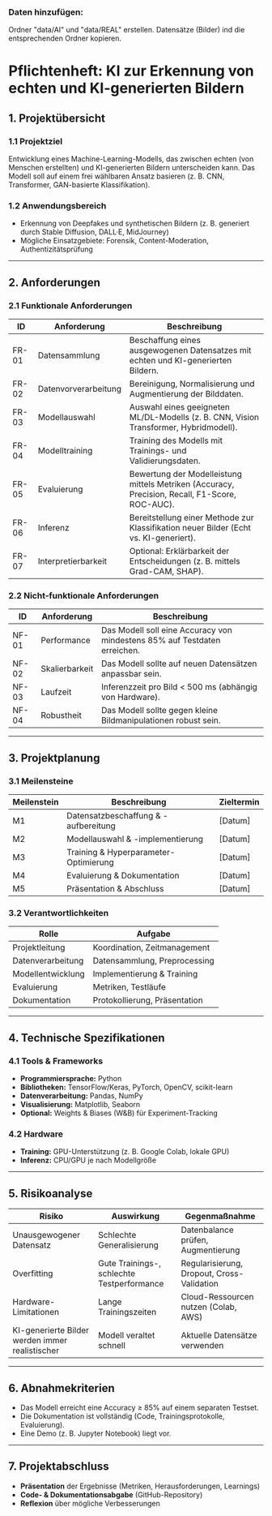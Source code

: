 ### Daten hinzufügen:

Ordner "data/AI" und "data/REAL" erstellen. Datensätze (Bilder) ind die entsprechenden Ordner kopieren.

# **Pflichtenheft: KI zur Erkennung von echten und KI-generierten Bildern**

## **1. Projektübersicht**
### **1.1 Projektziel**
Entwicklung eines Machine-Learning-Modells, das zwischen echten (von Menschen erstellten) und KI-generierten Bildern unterscheiden kann. Das Modell soll auf einem frei wählbaren Ansatz basieren (z. B. CNN, Transformer, GAN-basierte Klassifikation).

### **1.2 Anwendungsbereich**
- Erkennung von Deepfakes und synthetischen Bildern (z. B. generiert durch Stable Diffusion, DALL·E, MidJourney)
- Mögliche Einsatzgebiete: Forensik, Content-Moderation, Authentizitätsprüfung

---

## **2. Anforderungen**
### **2.1 Funktionale Anforderungen**
| **ID** | **Anforderung** | **Beschreibung** |
|--------|-----------------|------------------|
| FR-01  | Datensammlung   | Beschaffung eines ausgewogenen Datensatzes mit echten und KI-generierten Bildern. |
| FR-02  | Datenvorverarbeitung | Bereinigung, Normalisierung und Augmentierung der Bilddaten. |
| FR-03  | Modellauswahl    | Auswahl eines geeigneten ML/DL-Modells (z. B. CNN, Vision Transformer, Hybridmodell). |
| FR-04  | Modelltraining   | Training des Modells mit Trainings- und Validierungsdaten. |
| FR-05  | Evaluierung      | Bewertung der Modelleistung mittels Metriken (Accuracy, Precision, Recall, F1-Score, ROC-AUC). |
| FR-06  | Inferenz        | Bereitstellung einer Methode zur Klassifikation neuer Bilder (Echt vs. KI-generiert). |
| FR-07  | Interpretierbarkeit | Optional: Erklärbarkeit der Entscheidungen (z. B. mittels Grad-CAM, SHAP). |

### **2.2 Nicht-funktionale Anforderungen**
| **ID** | **Anforderung** | **Beschreibung** |
|--------|-----------------|------------------|
| NF-01  | Performance     | Das Modell soll eine Accuracy von mindestens 85% auf Testdaten erreichen. |
| NF-02  | Skalierbarkeit  | Das Modell sollte auf neuen Datensätzen anpassbar sein. |
| NF-03  | Laufzeit       | Inferenzzeit pro Bild < 500 ms (abhängig von Hardware). |
| NF-04  | Robustheit     | Das Modell sollte gegen kleine Bildmanipulationen robust sein. |

---

## **3. Projektplanung**
### **3.1 Meilensteine**
| **Meilenstein** | **Beschreibung** | **Zieltermin** |
|-----------------|------------------|----------------|
| M1 | Datensatzbeschaffung & -aufbereitung | [Datum] |
| M2 | Modellauswahl & -implementierung | [Datum] |
| M3 | Training & Hyperparameter-Optimierung | [Datum] |
| M4 | Evaluierung & Dokumentation | [Datum] |
| M5 | Präsentation & Abschluss | [Datum] |

### **3.2 Verantwortlichkeiten**
| **Rolle** | **Aufgabe** |
|-----------|-------------|
| Projektleitung | Koordination, Zeitmanagement |
| Datenverarbeitung | Datensammlung, Preprocessing |
| Modellentwicklung | Implementierung & Training |
| Evaluierung | Metriken, Testläufe |
| Dokumentation | Protokollierung, Präsentation |

---

## **4. Technische Spezifikationen**
### **4.1 Tools & Frameworks**
- **Programmiersprache:** Python
- **Bibliotheken:** TensorFlow/Keras, PyTorch, OpenCV, scikit-learn
- **Datenverarbeitung:** Pandas, NumPy
- **Visualisierung:** Matplotlib, Seaborn
- **Optional:** Weights & Biases (W&B) für Experiment-Tracking

### **4.2 Hardware**
- **Training:** GPU-Unterstützung (z. B. Google Colab, lokale GPU)
- **Inferenz:** CPU/GPU je nach Modellgröße

---

## **5. Risikoanalyse**
| **Risiko** | **Auswirkung** | **Gegenmaßnahme** |
|------------|---------------|-------------------|
| Unausgewogener Datensatz | Schlechte Generalisierung | Datenbalance prüfen, Augmentierung |
| Overfitting | Gute Trainings-, schlechte Testperformance | Regularisierung, Dropout, Cross-Validation |
| Hardware-Limitationen | Lange Trainingszeiten | Cloud-Ressourcen nutzen (Colab, AWS) |
| KI-generierte Bilder werden immer realistischer | Modell veraltet schnell | Aktuelle Datensätze verwenden |

---

## **6. Abnahmekriterien**
- Das Modell erreicht eine Accuracy ≥ 85% auf einem separaten Testset.
- Die Dokumentation ist vollständig (Code, Trainingsprotokolle, Evaluierung).
- Eine Demo (z. B. Jupyter Notebook) liegt vor.

---

## **7. Projektabschluss**
- **Präsentation** der Ergebnisse (Metriken, Herausforderungen, Learnings)
- **Code- & Dokumentationsabgabe** (GitHub-Repository)
- **Reflexion** über mögliche Verbesserungen


